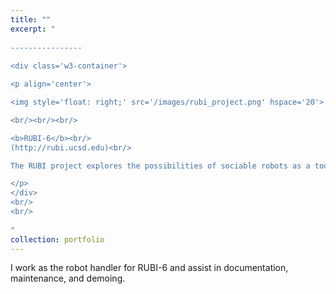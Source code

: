 ```yaml
---
title: ""
excerpt: "  
  
----------------
  
<div class='w3-container'>

<p align='center'>

<img style='float: right;' src='/images/rubi_project.png' hspace='20'>

<br/><br/><br/>

<b>RUBI-6</b><br/>
(http://rubi.ucsd.edu)<br/>

The RUBI project explores the possibilities of sociable robots as a tool for education and enrichment for toddlers in early childhood education environments.

</p>
</div>
<br/>
<br/>
    
"
collection: portfolio
---
```


I work as the robot handler for RUBI-6 and assist in documentation, maintenance, and demoing.
